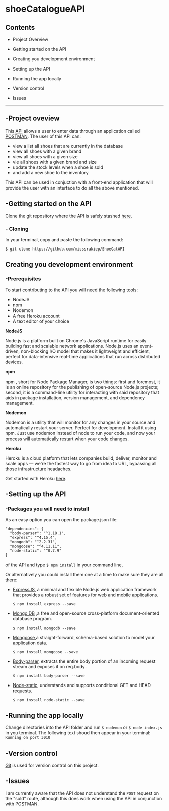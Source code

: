 # shoeCatalogueAPI

## Contents

 * Project Overview

 * Getting started on the API

 * Creating you development environment

 * Setting up the API

 * Running the app locally

 * Version control

 * Issues

 --------
## -Project oveview

This [API](https://en.wikipedia.org/wiki/Application_programming_interface) allows a user to enter data through an application called [POSTMAN](https://www.getpostman.com/postman). The user of this API can:

* view a list all shoes that are currently in the database
* view all shoes with a given brand
* view all shoes with a given size
* vie all shoes with a given brand and size
* update the stock levels when a shoe is sold
* and add a new shoe to the inventory

This API can be used in conjuction with a front-end application that will provide the user with an interface to do all the above mentioned.

## -Getting started on the API

Clone the git repository where the API is safely stashed [here](https://github.com/misssrakiep/ShoeCatAPI).

### - Cloning

In your terminal, copy and paste the following
command:

`$ git clone https://github.com/misssrakiep/ShoeCatAPI`

## Creating you development environment

### -Prerequisites

 To start contributing to the API you will need the following tools:


* NodeJS
* npm
* Nodemon
* A free Heroku account
* A text editor of your choice

**NodeJS**

Node.js is a platform built on Chrome's JavaScript runtime for easily building fast and scalable network applications. Node.js uses an event-driven, non-blocking I/O model that makes it lightweight and efficient, perfect for data-intensive real-time applications that run across distributed devices.

**npm**

npm , short for Node Package Manager, is two things: first and foremost, it is an online repository for the publishing of open-source Node.js projects; second, it is a command-line utility for interacting with said repository that aids in package installation, version management, and dependency management.

**Nodemon**

Nodemon is a utility that will monitor for any changes in your source and automatically restart your server. Perfect for development. Install it using npm. Just use nodemon instead of node to run your code, and now your process will automatically restart when your code changes.

**Heroku**

Heroku is a cloud platform that lets companies build, deliver, monitor and scale apps — we're the fastest way to go from idea to URL, bypassing all those infrastructure headaches.

Get started with Heroku [here](https://devcenter.heroku.com/start).

## -Setting up the API
### -Packages you will need to install



As an easy option you can open the package.json file:

```
"dependencies": {
  "body-parser": "^1.18.1",
  "express": "^4.15.4",
  "mongodb": "^2.2.31",
  "mongoose": "^4.11.11",
  "node-static": "^0.7.9"
}
```
 of the API and type
`$ npm install`
in your command line,

 Or alternatively you could install them one at a time to make sure they are all there:


* [ExpressJS](https://expressjs.com/), a minimal and flexible Node.js web application framework that provides a robust set of features for web and mobile applications.

  `$ npm install express --save`

* [Mongo DB](https://www.mongodb.com/) ,a free and open-source cross-platform document-oriented database program.

  `$ npm install mongodb --save`

* [Mongoose](http://mongoosejs.com/),a straight-forward, schema-based solution to model your application data.

  `$ npm install mongoose --save`

* [Body-parser](https://www.npmjs.com/package/body-parser), extracts the entire body portion of an incoming request stream and exposes it on req.body .

  `$ npm install body-parser --save`

* [Node-static](https://www.npmjs.com/package/node-static), understands and supports conditional GET and HEAD requests.

  `$ npm install node-static --save`

## -Running the app locally

Change directories into the API folder and run `$ nodemon` or `$ node index.js` in you terminal. The following text shoud then appear in your terminal: `Running on port 3010`

## -Version control

[Git](https://en.wikipedia.org/wiki/Git) is used for version control on this project.


## -Issues
 I am currently aware that the API does not understand the `POST` request on the "sold" route, although this does work when using the API in conjunction with POSTMAN.
